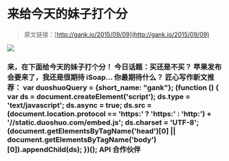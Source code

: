 # 来给今天的妹子打个分

> 原文链接：[http://gank.io/2015/09/09](http://gank.io/2015/09/09)

![](http://ww3.sinaimg.cn/large/7a8aed7bgw1evvxu1plowj20qo0hsgoz.jpg)

### 来，在下面给今天的妹子打个分！                                                                        今日话题：买还是不买？                                                                                            苹果发布会要来了，我还是很期待 iSoap... 你最期待什么？                                                                                    匠心写作新文推荐：                                                                                var duoshuoQuery = {short_name: "gank"};    (function () {        var ds = document.createElement('script');        ds.type = 'text/javascript';        ds.async = true;        ds.src = (document.location.protocol == 'https:' ? 'https:' : 'http:') + '//static.duoshuo.com/embed.js';        ds.charset = 'UTF-8';        (document.getElementsByTagName('head')[0]        || document.getElementsByTagName('body')[0]).appendChild(ds);    })();                                API                            合作伙伴                                    


